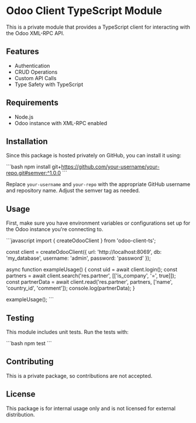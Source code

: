 # Odoo Client TypeScript Module

This is a private module that provides a TypeScript client for interacting with the Odoo XML-RPC API.

## Features

- Authentication
- CRUD Operations
- Custom API Calls
- Type Safety with TypeScript

## Requirements

- Node.js
- Odoo instance with XML-RPC enabled

## Installation

Since this package is hosted privately on GitHub, you can install it using:

\`\`\`bash
npm install git+https://github.com/your-username/your-repo.git#semver:^1.0.0
\`\`\`

Replace `your-username` and `your-repo` with the appropriate GitHub username and repository name. Adjust the semver tag as needed.

## Usage

First, make sure you have environment variables or configurations set up for the Odoo instance you're connecting to.

\`\`\`javascript
import { createOdooClient } from 'odoo-client-ts';

const client = createOdooClient({
  url: 'http://localhost:8069',
  db: 'my_database',
  username: 'admin',
  password: 'password'
});

async function exampleUsage() {
  const uid = await client.login();
  const partners = await client.search('res.partner', [['is_company', '=', true]]);
  const partnerData = await client.read('res.partner', partners, ['name', 'country_id', 'comment']);
  console.log(partnerData);
}

exampleUsage();
\`\`\`

## Testing

This module includes unit tests. Run the tests with:

\`\`\`bash
npm test
\`\`\`

## Contributing

This is a private package, so contributions are not accepted.

## License

This package is for internal usage only and is not licensed for external distribution.